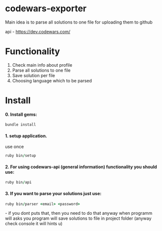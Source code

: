 # codewars-exporter

Main idea is to parse all solutions to one file for uploading them to github

api - https://dev.codewars.com/

# Functionality

1. Check main info about profile
2. Parse all solutions to one file
3. Save solution per file
4. Choosing language which to be parsed

# Install
#### 0. Install gems:
```ruby
bundle install
```

#### 1. setup application.

use once
```ruby
ruby bin/setup
```

#### 2. For using codewars-api (general information) functionality you should use:
```ruby
ruby bin/api
```

#### 3. If you want to parse your solutions just use:
```ruby
ruby bin/parser <email> <password>
```

<optional> - if you dont puts that, then you need to do that anyway when programm will asks you
program will save solutions to file in project folder (anyway check console it will hints u)

